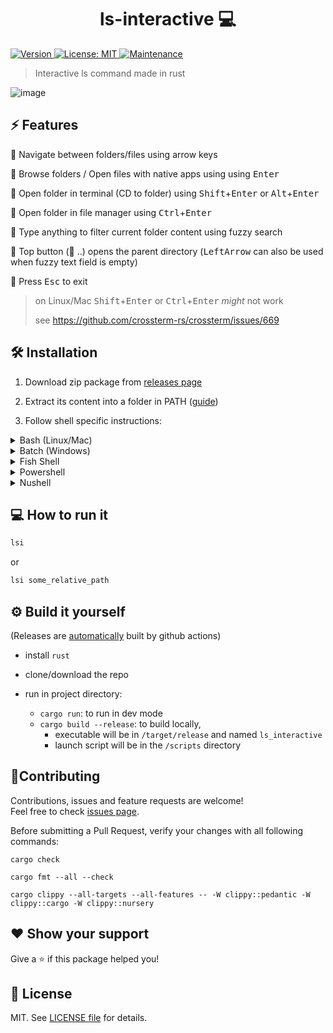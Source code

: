 <h1 align="center">ls-interactive 💻</h1>
<p>
  <a href="https://github.com/Araxeus/ls-interactive/releases" target="_blank">
    <img alt="Version" src="https://img.shields.io/github/release/Araxeus/ls-interactive.svg" onerror='this.onerror=undefined; this.src="https://img.shields.io/badge/version-1.0.0-blue.svg?cacheSeconds=2592000"'/>
  </a>
  <a href="https://github.com/Araxeus/ls-interactive/blob/main/LICENSE" target="_blank">
    <img alt="License: MIT" src="https://img.shields.io/github/license/Araxeus/ls-interactive?color=yellow" />
  </a>
   <a href="https://github.com/Araxeus/ls-interactive" target="_blank">
    <img alt="Maintenance" src="https://img.shields.io/badge/Maintained%3F-yes-green.svg" />
  </a>
</p>

> Interactive ls command made in rust

![image](https://user-images.githubusercontent.com/78568641/167173566-8762a3a8-4dbf-492a-9883-f48760637bcd.png)

## ⚡ Features

🌟 Navigate between folders/files using arrow keys

🌟 Browse folders / Open files with native apps using using <kbd>Enter</kbd>

🌟 Open folder in terminal (CD to folder) using <kbd>Shift</kbd>+<kbd>Enter</kbd> or <kbd>Alt</kbd>+<kbd>Enter</kbd>

🌟 Open folder in file manager using <kbd>Ctrl</kbd>+<kbd>Enter</kbd>

🌟 Type anything to filter current folder content using fuzzy search

🌟 Top button (📁 ..) opens the parent directory (<kbd>LeftArrow</kbd> can also be used when fuzzy text field is empty)

🌟 Press <kbd>Esc</kbd> to exit

> on Linux/Mac <kbd>Shift</kbd>+<kbd>Enter</kbd> or <kbd>Ctrl</kbd>+<kbd>Enter</kbd> *might* not work
>
> see https://github.com/crossterm-rs/crossterm/issues/669

## 🛠 Installation

1. Download zip package from [releases page](https://github.com/Araxeus/ls-interactive/releases)
   
2. Extract its content into a folder in PATH ([guide](https://gist.github.com/nex3/c395b2f8fd4b02068be37c961301caa7))
   
3. Follow shell specific instructions:
<details>
  <summary><bold>Bash (Linux/Mac)</bold></summary>

  * Copy the `lsi` function from [scripts/lsi.sh](https://github.com/Araxeus/ls-interactive/blob/master/scripts/lsi.sh) into to `/home/user/.bashrc`

    ```bash
    gedit /home/user/.bashrc
    ```
 
</details>

<details>
  <summary><bold>Batch (Windows)</bold></summary>

  * Copy [scripts/lsi.bat](https://github.com/Araxeus/ls-interactive/blob/master/scripts/lsi.sh) into a folder in your `%PATH%` environment variable

    you can open you envionment variables settings using the following command:

    ```batch
    rundll32.exe sysdm.cpl,EditEnvironmentVariables
    ```
 
</details>

<details>
  <summary><bold>Fish Shell</bold></summary>

  * Copy [scripts/lsi.fish](https://github.com/Araxeus/ls-interactive/blob/master/scripts/lsi.fish) into `~/.config/fish/functions/`
   
    (Windows WSL is currently unsupported)

  
 
</details>
<details>
  <summary><bold>Powershell</bold></summary>

  * Copy the `lsi` function from [scripts/lsi.ps1](https://github.com/Araxeus/ls-interactive/blob/master/scripts/lsi.ps1) to your `Microsoft.PowerShell_profile.ps1`

    you can open your profile using one of the following commands:

    ```ps1
    notepad $profile
    ```
    <br>
   
    ```ps1
    gedit $profile
    ```
 
</details>

<details>
  <summary><bold>Nushell</bold></summary>

  * Copy the `lsi` function from [scripts/lsi.nu](https://github.com/Araxeus/ls-interactive/blob/master/scripts/lsi.nu) to your `env.nu`

    you can open your profile using one of the following commands:

    ```bash
    notepad $nu.env-path
    ```
    <br>
   
    ```bash
    gedit $nu.env-path
    ```
 
</details>

## 💻 How to run it

```bash
lsi
```

or

```bash
lsi some_relative_path
```

## ⚙️ Build it yourself

(Releases are [automatically](https://github.com/Araxeus/ls-interactive/blob/master/.github/workflows/release.yml) built by github actions)

-   install `rust`
-   clone/download the repo

-   run in project directory:
    -   `cargo run`: to run in dev mode
    -   `cargo build --release`: to build locally,
        -   executable will be in `/target/release` and named `ls_interactive`
        -   launch script will be in the `/scripts` directory

## 🤝Contributing

Contributions, issues and feature requests are welcome!<br />Feel free to check [issues page](https://github.com/Araxeus/ls-interactive/issues).

Before submitting a Pull Request, verify your changes with all following commands:

```mcfunction
cargo check
```

```mcfunction
cargo fmt --all --check
```

```mcfunction
cargo clippy --all-targets --all-features -- -W clippy::pedantic -W clippy::cargo -W clippy::nursery
```

## ❤️ Show your support

Give a ⭐ if this package helped you!

## 📜 License

MIT. See [LICENSE file](./LICENSE) for details.
